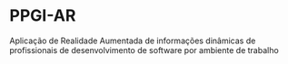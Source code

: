 # PPGI-AR
Aplicação de Realidade Aumentada de informações dinâmicas de profissionais de desenvolvimento de software por ambiente de trabalho

